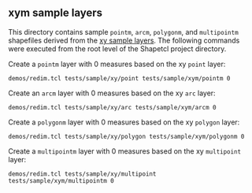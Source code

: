 xym sample layers
-----------------

This directory contains sample `pointm`, `arcm`, `polygonm`, and `multipointm` shapefiles derived from the [xy sample layers](https://github.com/anoved/Shapetcl/tree/master/tests/sample/xy). The following commands were executed from the root level of the Shapetcl project directory.

Create a `pointm` layer with 0 measures based on the xy `point` layer:

	demos/redim.tcl tests/sample/xy/point tests/sample/xym/pointm 0

Create an `arcm` layer with 0 measures based on the xy `arc` layer:

	demos/redim.tcl tests/sample/xy/arc tests/sample/xym/arcm 0

Create a `polygonm` layer with 0 measures based on the xy `polygon` layer:

	demos/redim.tcl tests/sample/xy/polygon tests/sample/xym/polygonm 0

Create a `multipointm` layer with 0 measures based on the xy `multipoint` layer:

	demos/redim.tcl tests/sample/xy/multipoint tests/sample/xym/multipointm 0
